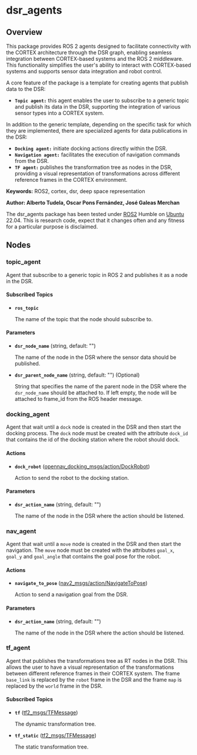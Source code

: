 # dsr_agents

## Overview

This package provides ROS 2 agents designed to facilitate connectivity with the CORTEX architecture through the DSR graph, enabling seamless integration between CORTEX-based systems and the ROS 2 middleware. This functionality simplifies the user's ability to interact with CORTEX-based systems and supports sensor data integration and robot control.

A core feature of the package is a template for creating agents that publish data to the DSR:
* **`Topic agent:`** this agent enables the user to subscribe to a generic topic and publish its data in the DSR, supporting the integration of various sensor types into a CORTEX system.

In addition to the generic template, depending on the specific task for which they are implemented, there are specialized agents for data publications in the DSR:
* **`Docking agent:`** initiate docking actions directly within the DSR.
* **`Navigation agent:`**  facilitates the execution of navigation commands from the DSR.
* **`TF agent:`** publishes the transformation tree as nodes in the DSR, providing a visual representation of transformations across different reference frames in the CORTEX environment.

**Keywords:** ROS2, cortex, dsr, deep space representation

**Author: Alberto Tudela, Oscar Pons Fernández, José Galeas Merchan<br />**

The dsr_agents package has been tested under [ROS2] Humble on [Ubuntu] 22.04. This is research code, expect that it changes often and any fitness for a particular purpose is disclaimed.

## Nodes

### topic_agent

Agent that subscribe to a generic topic in ROS 2 and publishes it as a node in the DSR.

#### Subscribed Topics

* **`ros_topic`**

	The name of the topic that the node should subscribe to.

#### Parameters

* **`dsr_node_name`** (string, default: "")

	The name of the node in the DSR where the sensor data should be published.

* **`dsr_parent_node_name`** (string, default: "") (Optional)

	String that specifies the name of the parent node in the DSR where the `dsr_node_name` should be attached to. If left empty, the node will be attached to frame_id from the ROS header message.

### docking_agent

Agent that wait until a `dock` node is created in the DSR and then start the docking process. The `dock` node must be created with the attribute `dock_id` that contains the id of the docking station where the robot should dock.

#### Actions

* **`dock_robot`**  ([opennav_docking_msgs/action/DockRobot])

	Action to send the robot to the docking station.

#### Parameters

* **`dsr_action_name`** (string, default: "")

	The name of the node in the DSR where the action should be listened.

### nav_agent

Agent that wait until a `move` node is created in the DSR and then start the navigation. The `move` node must be created with the attributes `goal_x`, `goal_y` and `goal_angle` that contains the goal pose for the robot.

#### Actions

* **`navigate_to_pose`**  ([nav2_msgs/action/NavigateToPose])

	Action to send a navigation goal from the DSR.

#### Parameters

* **`dsr_action_name`** (string, default: "")

	The name of the node in the DSR where the action should be listened.

### tf_agent

Agent that publishes the transformations tree as RT nodes in the DSR. This allows the user to have a visual representation of the transformations between different reference frames in their CORTEX system. The frame `base_link` is replaced by the `robot` frame in the DSR and the frame `map` is replaced by the `world` frame in the DSR.

#### Subscribed Topics

* **`tf`**  ([tf2_msgs/TFMessage])

	The dynamic transformation tree.

* **`tf_static`**  ([tf2_msgs/TFMessage])

	The static transformation tree.


[Ubuntu]: https://ubuntu.com/
[ROS2]: https://docs.ros.org/en/humble/
[tf2_msgs/TFMessage]: http://docs.ros.org/api/tf2_msgs/html/msg/TFMessage.html
[nav2_msgs/action/NavigateToPose]: hhttps://github.com/ros-planning/navigation2/blob/main/nav2_msgs/action/NavigateToPose.action
[opennav_docking_msgs/action/DockRobot]: https://github.com/open-navigation/opennav_docking/blob/main/opennav_docking_msgs/action/DockRobot.action
